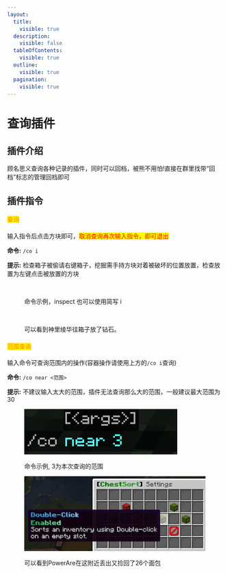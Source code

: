 ```yaml
---
layout:
  title:
    visible: true
  description:
    visible: false
  tableOfContents:
    visible: true
  outline:
    visible: true
  pagination:
    visible: true
---
```


# 查询插件

## 插件介绍

顾名思义查询各种记录的插件，同时可以回档，被熊不用怕!直接在群里找带“回档”标志的管理回档即可

## 插件指令

#### <mark style="color:orange;">**查询**</mark>&#x20;

输入指令后点击方块即可，<mark style="color:red;">取消查询再次输入指令，即可退出</mark>

**命令:** `/co i`

**提示:** 检查箱子被偷请右键箱子，挖掘需手持方块对着被破坏的位置放置，检查放置为左键点击被放置的方块

<figure><img src="https://s2.loli.net/2023/12/29/fcQVEW3La6rGRwe.png" alt=""><figcaption><p>命令示例，inspect 也可以使用简写 i</p></figcaption></figure>

<figure><img src="https://s2.loli.net/2023/12/29/yaCnSG3T7Nwlepb.png" alt=""><figcaption><p>可以看到神里绫华往箱子放了钻石。</p></figcaption></figure>



#### <mark style="color:orange;">范围查询</mark>

输入命令可查询范围内的操作(容器操作请使用上方的`/co i`查询)

**命令:** `/co near <范围>`

**提示:** 不建议输入太大的范围，插件无法查询那么大的范围，一般建议最大范围为30

<figure><img src="../../.gitbook/assets/image (1).png" alt=""><figcaption><p>命令示例, 3为本次查询的范围</p></figcaption></figure>

<figure><img src="../../.gitbook/assets/image.png" alt=""><figcaption><p>可以看到PowerAre在这附近丢出又捡回了26个面包</p></figcaption></figure>

